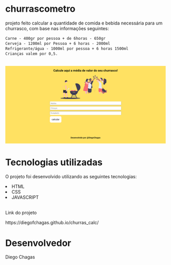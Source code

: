 # churrascometro

projeto feito calcular a quantidade de comida e bebida necessária para um churrasco,
com base nas informações seguintes:

````
Carne - 400gr por pessoa + de 6horas - 650gr
Cerveja - 1200ml por Pessoa + 6 horas - 2000ml
Refrigerante/água - 1000ml por pessoa + 6 horas 1500ml
Crianças valem por 0,5.
````
</br>

<img src="./images/churrascometro.png">
</br>


 # Tecnologias utilizadas
O projeto foi desenvolvido utilizando as seguintes tecnologias:

 <li> HTML</li>
 <li> CSS</li>
 <li> JAVASCRIPT</li>
</br>

<p>Link do projeto</p>
https://diegofchagas.github.io/churras_calc/

# Desenvolvedor 
Diego Chagas
